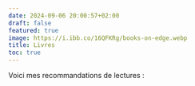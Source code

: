 ```yaml
---
date: 2024-09-06 20:00:57+02:00
draft: false
featured: true
image: https://i.ibb.co/16QFKRg/books-on-edge.webp
title: Livres
toc: true
---
```


Voici mes recommandations de lectures :

